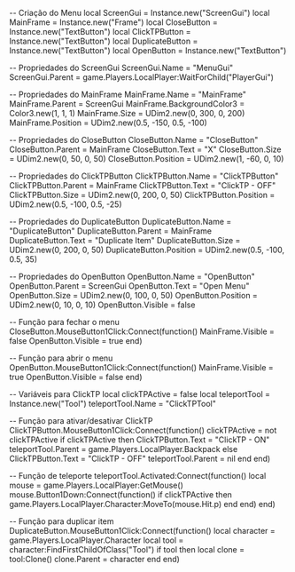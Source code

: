 -- Criação do Menu
local ScreenGui = Instance.new("ScreenGui")
local MainFrame = Instance.new("Frame")
local CloseButton = Instance.new("TextButton")
local ClickTPButton = Instance.new("TextButton")
local DuplicateButton = Instance.new("TextButton")
local OpenButton = Instance.new("TextButton")

-- Propriedades do ScreenGui
ScreenGui.Name = "MenuGui"
ScreenGui.Parent = game.Players.LocalPlayer:WaitForChild("PlayerGui")

-- Propriedades do MainFrame
MainFrame.Name = "MainFrame"
MainFrame.Parent = ScreenGui
MainFrame.BackgroundColor3 = Color3.new(1, 1, 1)
MainFrame.Size = UDim2.new(0, 300, 0, 200)
MainFrame.Position = UDim2.new(0.5, -150, 0.5, -100)

-- Propriedades do CloseButton
CloseButton.Name = "CloseButton"
CloseButton.Parent = MainFrame
CloseButton.Text = "X"
CloseButton.Size = UDim2.new(0, 50, 0, 50)
CloseButton.Position = UDim2.new(1, -60, 0, 10)

-- Propriedades do ClickTPButton
ClickTPButton.Name = "ClickTPButton"
ClickTPButton.Parent = MainFrame
ClickTPButton.Text = "ClickTP - OFF"
ClickTPButton.Size = UDim2.new(0, 200, 0, 50)
ClickTPButton.Position = UDim2.new(0.5, -100, 0.5, -25)

-- Propriedades do DuplicateButton
DuplicateButton.Name = "DuplicateButton"
DuplicateButton.Parent = MainFrame
DuplicateButton.Text = "Duplicate Item"
DuplicateButton.Size = UDim2.new(0, 200, 0, 50)
DuplicateButton.Position = UDim2.new(0.5, -100, 0.5, 35)

-- Propriedades do OpenButton
OpenButton.Name = "OpenButton"
OpenButton.Parent = ScreenGui
OpenButton.Text = "Open Menu"
OpenButton.Size = UDim2.new(0, 100, 0, 50)
OpenButton.Position = UDim2.new(0, 10, 0, 10)
OpenButton.Visible = false

-- Função para fechar o menu
CloseButton.MouseButton1Click:Connect(function()
    MainFrame.Visible = false
    OpenButton.Visible = true
end)

-- Função para abrir o menu
OpenButton.MouseButton1Click:Connect(function()
    MainFrame.Visible = true
    OpenButton.Visible = false
end)

-- Variáveis para ClickTP
local clickTPActive = false
local teleportTool = Instance.new("Tool")
teleportTool.Name = "ClickTPTool"

-- Função para ativar/desativar ClickTP
ClickTPButton.MouseButton1Click:Connect(function()
    clickTPActive = not clickTPActive
    if clickTPActive then
        ClickTPButton.Text = "ClickTP - ON"
        teleportTool.Parent = game.Players.LocalPlayer.Backpack
    else
        ClickTPButton.Text = "ClickTP - OFF"
        teleportTool.Parent = nil
    end
end)

-- Função de teleporte
teleportTool.Activated:Connect(function()
    local mouse = game.Players.LocalPlayer:GetMouse()
    mouse.Button1Down:Connect(function()
        if clickTPActive then
            game.Players.LocalPlayer.Character:MoveTo(mouse.Hit.p)
        end
    end)
end)

-- Função para duplicar item
DuplicateButton.MouseButton1Click:Connect(function()
    local character = game.Players.LocalPlayer.Character
    local tool = character:FindFirstChildOfClass("Tool")
    if tool then
        local clone = tool:Clone()
        clone.Parent = character
    end
end)
